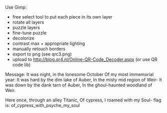 Use Gimp:
- free select tool to put each piece in its own layer
- rotate all layers
- puzzle layers
- fine-tune puzzle
- decolorize
- contrast max + appropriate lighting
- manually retouch borders
- export to png (see qrc3.png)
- upload to http://blog.qr4.nl/Online-QR-Code_Decoder.aspx (or use QR code lib)

Message:
It was night, in the lonesome October
Of my most immemorial year:
It was hard by the dim lake of Auber,
In the misty mid region of Weir-
It was down by the dank tarn of Auber,
In the ghoul-haunted woodland of Weir.

Here once, through an alley Titanic,
Of cypress, I roamed with my Soul-
flag is:
of_cypress_with_psyche_my_soul